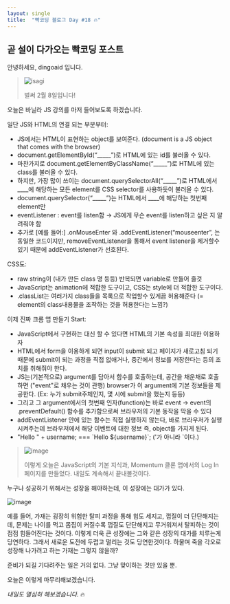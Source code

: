 ```yaml
---
layout: single
title:  "빡코딩 블로그 Day #18 🔥"
---
```


## 곧 설이 다가오는 빡코딩 포스트

안녕하세요, dingoaid 입니다.

> ![isagi](https://github.com/dingoaid/dingoaid_blog/assets/107102476/ae92befa-c0b8-4baf-b7d4-6ce0e6cdc470)
>
> 벌써 2월 8일입니다!

오늘은 바닐라 JS 강의를 마저 들어보도록 하겠습니다.

일단 JS와 HTML의 연결 되는 부분부터:

- JS에서는 HTML이 표현하는 object를 보여준다. (document is a JS object that comes with the browser)
- document.getElementById(“_____”)로 HTML에 있는 id를 불러올 수 있다.
- 마찬가지로 document.getElementByClassName(“_____”)로 HTML에 있는 class를 불러올 수 있다.
- 하지만, 가장 많이 쓰이는 document.querySelectorAll(“_____”)로 HTML에서 ____에 해당하는 모든 element를 CSS selector를 사용하듯이 불러올 수 있다.
- document.querySelector(“_____”)는 HTML에서 ____에 해당하는 첫번째 element만
- eventListener : event를 listen함 → JS에게 무슨 event를 listen하고 싶은 지 알려줘야 함
- 추가로 [예를 들어:] .onMouseEnter 와 .addEventListener(“mouseenter”, 는 동일한 코드이지만, removeEventListener을 통해서 event listener을 제거할수있기 때문에 addEventListener가 선호된다.

CSS도:

- raw string이 (내가 만든 class 명 등등) 반복되면 variable로 만들어 줄것
- JavaScript는 animation에 적합한 도구이고, CSS는 style에 더 적합한 도구이다.
- .classList는 여러가지 class들을 목록으로 작업할수 있게끔 허용해준다 (= element의 class내용물을 조작하는 것을 허용한다는 느낌?)

이제 진짜 크롬 앱 만들기 Start:

- JavaScript에서 구현하는 대신 할 수 있다면 HTML의 기본 속성을 최대한 이용하자
- HTML에서 form을 이용하게 되면 input이 submit 되고 페이지가 새로고침 되기 때문에 submit이 되는 과정을 직접 없애거나, 중간에서 정보를 저장한다는 등의 조치를 취해줘야 한다.
- JS는(기본적으로) argument를 담아서 함수를 호출하는데, 공간을 채운채로 호출하면 ("event"로 채우는 것이 관행) browser가 이 argument에 기본 정보들을 제공한다. (Ex: 누가 submit주체인지, 몇 시에 submit을 했는지 등등)
- 그리고 그 argument에서의 첫번째 인자(function)는 바로 event → event의 .preventDefault() 함수를 추가함으로써 브라우저의 기본 동작을 막을 수 있다
- addEventListener 안에 있는 함수는 직접 실행하지 않는다, 바로 브라우저가 실행 시켜주는데 브라우저에서 해당 이벤트에 대한 정보 즉, object를 가지게 된다.
- "Hello " + username; === \`Hello ${username}\`; ('가 아니라 `이다.)

> ![image](https://github.com/dingoaid/dingoaid_blog/assets/107102476/3a539cdc-6a26-40eb-a1b4-3dd488abba85)
>
> 이렇게 오늘은 JavaScript의 기본 지식과, Momentum 클론 앱에서의 Log In 페이지를 만들었다. 내일도 계속해서 끝내볼것이다.

누구나 성공하기 위해서는 성장을 해야하는데, 이 성장에는 대가가 있다.

![image](https://github.com/dingoaid/dingoaid_blog/assets/107102476/e728c6c1-7033-41bf-afb8-337e751e8782)

예를 들어, 가재는 굉장히 위험한 탈피 과정을 통해 힘도 세지고, 껍질이 더 단단해지는데, 문제는 나이를 먹고 몸집이 커질수록 껍질도 단단해지고 무거워져서 탈피하는 것이 점점 힘들어진다는 것이다. 
이렇게 더욱 큰 성장에는 그와 같은 성장의 대가를 치루는게 당연하다. 그래서 새로운 도전에 두렵고 떨리는 것도 당연한것이다. 하물며 죽을 각오로 성장해 나가려고 하는 가재는 그렇지 않을까?

준비가 되길 기다려주는 일은 거의 없다. 그냥 맞이하는 것만 있을 뿐.

오늘은 이렇게 마무리해보겠습니다. 

*내일도 열심히 해보겠습니다.* 🔥
